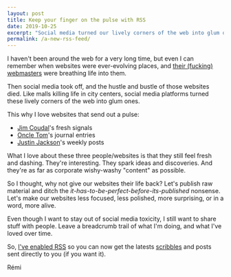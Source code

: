 ```yaml
---
layout: post
title: Keep your finger on the pulse with RSS
date: 2019-10-25
excerpt: "Social media turned our lively corners of the web into glum ones. Let's breath life back into them with fresh signals."
permalink: /a-new-rss-feed/
---
```


I haven't been around the web for a very long time, but even I can remember when websites were ever-evolving places, and [their (fucking) webmasters](https://justinjackson.ca/webmaster/) were breathing life into them.

Then social media took off, and the hustle and bustle of those websites died. Like malls killing life in city centers, social media platforms turned these lively corners of the web into glum ones.

This why I love websites that send out a pulse:
- [Jim Coudal](https://www.coudal.com/)'s fresh signals
- [Oncle Tom](https://oncletom.io/categories/journal/)'s journal entries
- [Justin Jackson](https://justinjackson.ca)'s weekly posts

What I love about these three people/websites is that they still feel fresh and dashing. They're interesting. They spark ideas and discoveries. And they're as far as corporate wishy-washy "content" as possible.

So I thought, why not give our websites their life back? Let's publish raw material and ditch the *it-has-to-be-perfect-before-its-published* nonsense. Let's make our websites less focused, less polished, more surprising, or in a word, more alive.

Even though I want to stay out of social media toxicity, I still want to share stuff with people. Leave a breadcrumb trail of what I'm doing, and what I've loved over time.

So, [I've enabled RSS]({{site.baseurl}}/feed.xml) so you can now get the latests [scribbles]({{site.baseurl}}/scribbles/) and posts sent directly to you (if you want it).

Rémi
